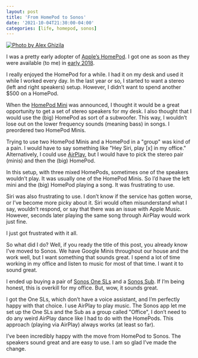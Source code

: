 ```yaml
---
layout: post
title: 'From HomePod to Sonos'
date: '2021-10-04T21:30:00-04:00'
categories: [life, homepod, sonos]
---
```


[![Photo by Alex Ghizila](https://images.unsplash.com/photo-1594419015530-4676f41c4bb9?ixlib=rb-1.2.1&ixid=MnwxMjA3fDB8MHxwaG90by1wYWdlfHx8fGVufDB8fHx8&auto=format&fit=crop&w=2089&q=80)](https://unsplash.com/photos/HeP8bGoLx-U)

I was a pretty early adopter of [Apple’s HomePod](https://www.apple.com/homepod-2018/). I got one as soon as they were available (to me) in [early 2018](https://ryan.grier.co/2018/04/07/homepod/). 

I really enjoyed the HomePod for a while. I had it on my desk and used it while I worked every day. In the last year or so, I started to want a stereo (left and right speakers) setup. However, I didn’t want to spend another $500 on a HomePod. 

When the [HomePod Mini](https://www.apple.com/homepod-mini/) was announced, I thought it would be a great opportunity to get a set of stereo speakers for my desk. I also thought that I would use the (big) HomePod as sort of a subwoofer. This way, I wouldn’t lose out on the lower frequency sounds (meaning bass) in songs. I preordered two HomePod Minis. 

Trying to use two HomePod Minis and a HomePod in a "group" was kind of a pain. I would have to say something like "Hey Siri, play [x] in my office." Alternatively, I could use [AirPlay](https://www.apple.com/airplay/), but I would have to pick the stereo pair (minis) and then the (big) HomePod. 

In this setup, with three mixed HomePods, sometimes one of the speakers wouldn’t play. It was usually one of the HomePod Minis. So I’d have the left mini and the (big) HomePod playing a song. It was frustrating to use. 

Siri was also frustrating to use. I don’t know if the service has gotten worse, or I’ve become more picky about it. Siri would often misunderstand what I say, wouldn’t respond, or say that there was an issue with Apple Music. However, seconds later playing the same song through AirPlay would work just fine. 

I just got frustrated with it all. 

So what did I do? Well, if you ready the title of this post, you already know I’ve moved to Sonos. We have Google Minis throughout our house and the work well, but I want something that sounds great. I spend a lot of time working in my office and listen to music for most of that time. I want it to sound great. 

I ended up buying a pair of [Sonos One SLs](https://www.sonos.com/en-us/shop/two-room-set-one-sl.html) and a [Sonos Sub](https://www.sonos.com/en-us/shop/sub.html). If I’m being honest, this is overkill for my office. But, wow, it sounds great.

I got the One SLs, which don’t have a voice assistant, and I’m perfectly happy with that choice. I use AirPlay to play music. The Sonos app let me set up the One SLs and the Sub as a group called "Office", I don’t need to do any weird AirPlay dance like I had to do with the HomePods. This approach (playing via AirPlay) always works (at least so far).

I’ve been incredibly happy with the move from HomePod to Sonos. The speakers sound great and are easy to use. I am so glad I’ve made the change. 